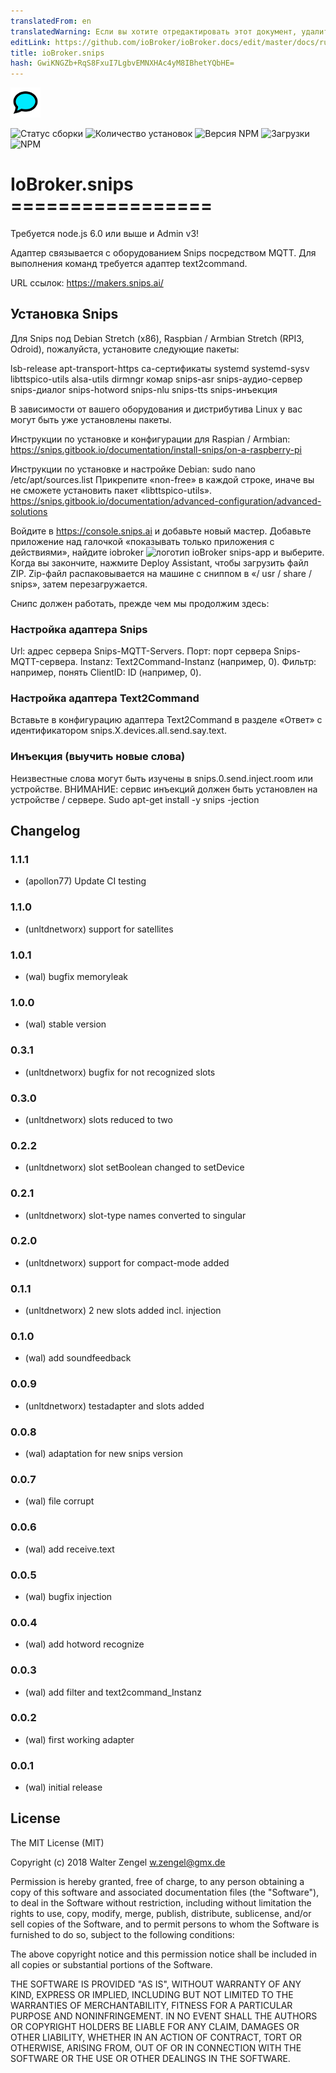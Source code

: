 ```yaml
---
translatedFrom: en
translatedWarning: Если вы хотите отредактировать этот документ, удалите поле «translationFrom», в противном случае этот документ будет снова автоматически переведен
editLink: https://github.com/ioBroker/ioBroker.docs/edit/master/docs/ru/adapterref/iobroker.snips/README.md
title: ioBroker.snips
hash: GwiKNGZb+RqS8FxuI7LgbvEMNXHAc4yM8IBhetYQbHE=
---
```

![логотип](../../../en/adapterref/iobroker.snips/admin/snips.png)

![Статус сборки](https://travis-ci.org/Bettman66/ioBroker.snips.svg?branch=master)
![Количество установок](http://iobroker.live/badges/snips-stable.svg)
![Версия NPM](http://img.shields.io/npm/v/iobroker.snips.svg)
![Загрузки](https://img.shields.io/npm/dm/iobroker.snips.svg)
![NPM](https://nodei.co/npm/iobroker.snips.png?downloads=true)

# IoBroker.snips =================
Требуется node.js 6.0 или выше и Admin v3!

Адаптер связывается с оборудованием Snips посредством MQTT. Для выполнения команд требуется адаптер text2command.

URL ссылок: https://makers.snips.ai/

## Установка Snips
Для Snips под Debian Stretch (x86), Raspbian / Armbian Stretch (RPI3, Odroid), пожалуйста, установите следующие пакеты:

lsb-release apt-transport-https ca-сертификаты systemd systemd-sysv libttspico-utils alsa-utils dirmngr комар snips-asr snips-аудио-сервер snips-диалог snips-hotword snips-nlu snips-tts snips-инъекция

В зависимости от вашего оборудования и дистрибутива Linux у вас могут быть уже установлены пакеты.

Инструкции по установке и конфигурации для Raspian / Armbian: https://snips.gitbook.io/documentation/install-snips/on-a-raspberry-pi

Инструкции по установке и настройке Debian: sudo nano /etc/apt/sources.list Прикрепите «non-free» в каждой строке, иначе вы не сможете установить пакет «libttspico-utils».
https://snips.gitbook.io/documentation/advanced-configuration/advanced-solutions

Войдите в https://console.snips.ai и добавьте новый мастер.
Добавьте приложение над галочкой «показывать только приложения с действиями», найдите iobroker ![логотип ioBroker snips-app](https://console.snips.ai/images/bundles/bundle-home.svg) и выберите.
Когда вы закончите, нажмите Deploy Assistant, чтобы загрузить файл ZIP.
Zip-файл распаковывается на машине с сниппом в «/ usr / share / snips», затем перезагружается.

Снипс должен работать, прежде чем мы продолжим здесь:

### Настройка адаптера Snips
Url: адрес сервера Snips-MQTT-Servers. Порт: порт сервера Snips-MQTT-сервера. Instanz: Text2Command-Instanz (например, 0). Фильтр: например, понять ClientID: ID (например, 0).

### Настройка адаптера Text2Command
Вставьте в конфигурацию адаптера Text2Command в разделе «Ответ» с идентификатором snips.X.devices.all.send.say.text.

### Инъекция (выучить новые слова)
Неизвестные слова могут быть изучены в snips.0.send.inject.room или устройстве.
ВНИМАНИЕ: сервис инъекций должен быть установлен на устройстве / сервере. Sudo apt-get install -y snips -jection

## Changelog
### 1.1.1
* (apollon77) Update CI testing

### 1.1.0
* (unltdnetworx) support for satellites

### 1.0.1
* (wal) bugfix memoryleak

### 1.0.0
* (wal) stable version

### 0.3.1
* (unltdnetworx) bugfix for not recognized slots

### 0.3.0
* (unltdnetworx) slots reduced to two

### 0.2.2
* (unltdnetworx) slot setBoolean changed to setDevice

### 0.2.1
* (unltdnetworx) slot-type names converted to singular

### 0.2.0
* (unltdnetworx) support for compact-mode added

### 0.1.1
* (unltdnetworx) 2 new slots added incl. injection

### 0.1.0
* (wal) add soundfeedback

### 0.0.9
* (unltdnetworx) testadapter and slots added

### 0.0.8
* (wal) adaptation for new snips version

### 0.0.7
* (wal) file corrupt

### 0.0.6
* (wal) add receive.text

### 0.0.5
* (wal) bugfix injection

### 0.0.4
* (wal) add hotword recognize

### 0.0.3
* (wal) add filter and text2command_Instanz

### 0.0.2
* (wal) first working adapter

### 0.0.1
* (wal) initial release

## License
The MIT License (MIT)

Copyright (c) 2018 Walter Zengel <w.zengel@gmx.de>

Permission is hereby granted, free of charge, to any person obtaining a copy
of this software and associated documentation files (the "Software"), to deal
in the Software without restriction, including without limitation the rights
to use, copy, modify, merge, publish, distribute, sublicense, and/or sell
copies of the Software, and to permit persons to whom the Software is
furnished to do so, subject to the following conditions:

The above copyright notice and this permission notice shall be included in
all copies or substantial portions of the Software.

THE SOFTWARE IS PROVIDED "AS IS", WITHOUT WARRANTY OF ANY KIND, EXPRESS OR
IMPLIED, INCLUDING BUT NOT LIMITED TO THE WARRANTIES OF MERCHANTABILITY,
FITNESS FOR A PARTICULAR PURPOSE AND NONINFRINGEMENT. IN NO EVENT SHALL THE
AUTHORS OR COPYRIGHT HOLDERS BE LIABLE FOR ANY CLAIM, DAMAGES OR OTHER
LIABILITY, WHETHER IN AN ACTION OF CONTRACT, TORT OR OTHERWISE, ARISING FROM,
OUT OF OR IN CONNECTION WITH THE SOFTWARE OR THE USE OR OTHER DEALINGS IN
THE SOFTWARE.